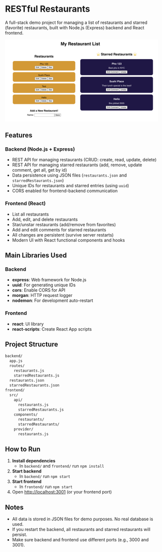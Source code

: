 # RESTful Restaurants

A full-stack demo project for managing a list of restaurants and starred (favorite) restaurants, built with Node.js (Express) backend and React frontend.

![Main List](/image-readme/main-list.png)

## Features

### Backend (Node.js + Express)
- REST API for managing restaurants (CRUD: create, read, update, delete)
- REST API for managing starred restaurants (add, remove, update comment, get all, get by id)
- Data persistence using JSON files (`restaurants.json` and `starredRestaurants.json`)
- Unique IDs for restaurants and starred entries (using `uuid`)
- CORS enabled for frontend-backend communication

### Frontend (React)
- List all restaurants
- Add, edit, and delete restaurants
- Star/unstar restaurants (add/remove from favorites)
- Add and edit comments for starred restaurants
- All changes are persistent (survive server restarts)
- Modern UI with React functional components and hooks

## Main Libraries Used

### Backend
- **express**: Web framework for Node.js
- **uuid**: For generating unique IDs
- **cors**: Enable CORS for API
- **morgan**: HTTP request logger
- **nodemon**: For development auto-restart

### Frontend
- **react**: UI library
- **react-scripts**: Create React App scripts

## Project Structure

```
backend/
  app.js
  routes/
    restaurants.js
    starredRestaurants.js
  restaurants.json
  starredRestaurants.json
frontend/
  src/
    api/
      restaurants.js
      starredRestaurants.js
    components/
      restaurants/
      starredRestaurants/
    provider/
      restaurants.js
```

## How to Run

1. **Install dependencies**
   - In `backend/` and `frontend/` run `npm install`
2. **Start backend**
   - In `backend/` run `npm start`
3. **Start frontend**
   - In `frontend/` run `npm start`
4. Open [http://localhost:3001](http://localhost:3001) (or your frontend port)

## Notes
- All data is stored in JSON files for demo purposes. No real database is used.
- If you restart the backend, all restaurants and starred restaurants will persist.
- Make sure backend and frontend use different ports (e.g., 3000 and 3001).

